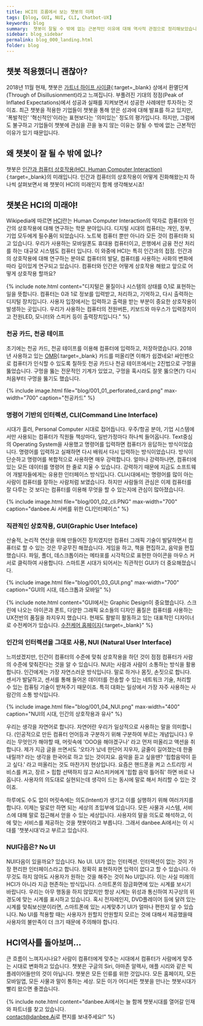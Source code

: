 ```yaml
---
title: HCI의 흐름에서 보는 챗봇의 미래
tags: [blog, GUI, NUI, CLI, Chatbot-UX]
keywords: blog
summary:  챗봇이 잘될 수 밖에 없는 근본적인 이유에 대해 역사적 관점으로 정리해보았습니다.
sidebar: blog_sidebar
permalink: blog_000_landing.html
folder: blog
---
```


## 챗봇 적용했더니 괜찮아?
2018년 11월 현재, 챗봇은 [가트너 하이프 사이클](https://ko.wikipedia.org/wiki/하이프_사이클){:target=_blank} 상에서 환멸단계(Through of Disillusionment)라고 느껴집니다. 부풀려진 기대의 정점(Peak of Inflated Expectations)에서 성공과 실패를 지켜보면서 성공한 사례에만 투자하는 것이죠. 최근 챗봇을 적용한 기업들이 챗봇을 통해 얻은 성과에 대해 발표를 하고 있지만, '폭발적인' '혁신적인'이라는 표현보다는 '의미있는' 정도의 평가입니다. 하지만, 그럼에도 불구하고 기업들이 챗봇에 관심을 끈을 놓지 않는 이유는 잘될 수 밖에 없는 근본적인 이유가 있기 때문입니다.



## 왜 챗봇이 잘 될 수 밖에 없나? 

챗봇은 [인간과 컴퓨터 상호작용(HCI, Human Computer Interaction)](https://ko.wikipedia.org/wiki/인간-컴퓨터_상호작용){:target=_blank}의 미래입니다.
인간과 컴퓨터의 상호작용이 어떻게 진화해왔는지 하나씩 살펴보면서 왜 챗봇이 HCI의 미래인지 함께 생각해보시죠!

## 챗봇은 HCI의 미래야!

Wikipedia에 따르면 [HCI](https://ko.wikipedia.org/wiki/인간-컴퓨터_상호작용)란는 Human Computer Interaction의 약자로 컴퓨터와 인간의 상호작용에 대해 연구하는 학문 분야입니다. 
디지털 시대의 컴퓨터는 개인, 정부, 기업 모두에게 필수품이 되었습니다. 노트북 컴퓨터 뿐만 아니라 모든 것이 컴퓨터화 되고 있습니다. 우리가 사용하는 모바일폰도 휴대용 컴퓨터이고, 은행에서 금융 전산 처리를 하는 대규모 시스템도 컴퓨터 입니다. 이 와중에 HCI는 특히 인간과의 접점. 인간과의 상호작용에 대해 연구하는 분야로 컴퓨터의 발달, 컴퓨터를 사용하는 사화의 변화에 따라 깊이있게 연구되고 있습니다. 
컴퓨터와 인간은 어떻게 상호작용 해왔고 앞으로 어떻게 상호작용 할까요?

{% include note.html content="디지털은 물질이나 시스템의 상태를 0,1로 표현하는 일을 뜻합니다. 컴퓨터는 0과 1로 정보를 입력받고, 처리하고, 기억하고, 다시 출력하는 디지털 장치입니다. 사용자 입장에서는 입력하고 출력을 받는 부분이 중요한 상호작용이 발생하는 곳입니다. 우리가 사용하는 컴퓨터의 전원버튼, 키보드와 마우스가 입력장치이고 전원LED, 모니터와 스피커 등이 출력장치입니다." %}

### 천공 카드, 천공 테이프

초기에는 천공 카드, 천공 테이프를 이용해 컴퓨터에 입력하고, 저장하였습니다. 2018년 사용하고 있는 [OMR](https://ko.wikipedia.org/wiki/광학_마크_인식){:target=_blank} 카드를 떠올리면 이해가 쉽겠네요! 싸인펜으로 컴퓨터가 인식할 수 있도록 칠하듯 천공 카드나 천공 테이프에서는 2진법으로 구멍을 뚫었습니다. 구멍을 뚫는 
전문적인 기계가 있었고, 구멍을 혹시라도 잘못 뚫으면(?) 다시 처음부터 구멍을 뚫기도 했습니다.

{% include image.html file="blog/001_01_perforated_card.png" max-width="700" caption="천공카드" %}

### 명령어 기반의 인터렉션, CLI(Command Line Interface)

시대가 흘러, Personal Computer 시대로 접어듭니다. 우주/항공 분야, 기업 시스템에서만 사용되는 컴퓨터가 직원들 책상마다, 일반가정마다 하나씩 들어옵니다. Text중심의 Operating System을 사용했고 명령어를 입력하면 컴퓨터가 응답하는 방식이었습니다. 명령어를 입력하고 실패하면 다시 배워서 다시 입력하는 방식이었습니다. 방식이 단순하고 명령어를 복합적으로 사용하면 매우 강력합니다. 얼마나 강력하나면, 컴퓨터에 있는 모든 데이터를 명령어 한 줄로 지울 수 있습니다. 강력하기 때문에 지금도 소프트웨어 개발자들에게는 유용한 인터페이스 방식입니다. CLI시대에서는 명령어를 많이 아는 사람이 컴퓨터를 잘하는 사람처럼 보였습니다. 하지만 사람들의 관심은 이제 컴퓨터를 잘 다루는 것 보다는 컴퓨터를 이용해 무엇을 할 수 있는지에 관심이 많아졌습니다.

{% include image.html file="blog/001_02_cli.PNG" max-width="700" caption="danbee.Ai 서버를 위한 CLI인터페이스" %}

### 직관적인 상호작용, GUI(Graphic User Inteface)

 산술적, 논리적 연산을 위해 만들어진 장치였지만 컴퓨터 그래픽 기술이 발달하면서 컴퓨터로 할 수 있는 것은 무궁무진 해졌습니다. 게임을 하고, 책을 편집하고, 음악을 편집했습니다. 파일, 폴더, 데스크톱이라는 메타포를 시각적으로 표현한 아이콘을 마우스 커서로 클릭하여 사용합니다. 스마트폰 시대가 되어서는 직관적인 GUI가 더 중요해졌습니다.

{% include image.html file="blog/001_03_GUI.png" max-width="700" caption="GUI의 시대, 데스크톱과 모바일" %}

{% include note.html content="GUI에서는 Graphic Design이 중요했습니다. 스크린에 나오는 아이콘과 폰트, 다양한 그래픽 요소들의 디자인 품질은 컴퓨터를 사용하는 UX전반의 품질을 좌지우지 했습니다. 현재도 활발히 활동하고 있는 대표적인 디자이너로 수전케어가 있습니다. [수전케어 홈페이지](http://kare.com/portfolio/){:target=_blank}" %}

### 인간의 인터렉션을 그대로 사용, NUI (Natural User Interface)

 느끼셨겠지만, 인간이 컴퓨터의 수준에 맞춰 상호작용을 하던 것이 점점 컴퓨터가 사람의 수준에 맞춰진다는 것을 알 수 있습니다. NUI는 사람과 사람이 소통하는 방식을 활용합니다. 인간에게는 가장 자연스러운 방식입니다. 말로 하거나 몸짓, 손짓으로 합니다. 센서가 발달하고, 센서를 통해 들어온 데이터를 전송할 수 있는 네트워크 기술, 처리할 수 있는 컴퓨팅 기술이 받쳐주기 때문이죠. 특히 대화는 일상에서 가장 자주 사용하는 사람간의 소통 방식입니다. 
 
 
 {% include image.html file="blog/001_04_NUI.png" max-width="400" caption="NUI의 시대, 인간의 상호작용과 유사" %}


 우리는 생각을 자연어로 합니다. 자연어란 우리가 일상적으로 사용하는 말을 의미합니다. (인공적으로 만든 컴퓨터 언어등과 구분하기 위해 구분하여 부르는 개념입니다.) 우리는 무엇인가 해야할 때, 머릿속에 'OOO을 해야겠구나' 라고 먼저 떠올리고 액션을 취합니다. 제가 지금 글을 쓰면서도 '오타가 났네 한단어 지우자, 글줄이 길어졌는데 한줄 내릴까? 라는 생각을 한국어로 하고 있는 것이지요. 음악을 듣고 싶을땐? '힙합음악이 듣고 싶다.' 라고 떠올리는 것도 마찬가지 현상입니다. 요즘은 핸드폰을 켜고 스트리밍 서비스를 켜고, 장르 > 힙합 선택하지 않고 AI스피커에게 '힙합 음악 틀어줘' 하면 바로 나옵니다. 사용자의 의도대로 실현되는데 생각이 드는 동시에 말로 해서 처리할 수 있는 것이죠.

 하루에도 수도 없이 머릿속에는 의도(Intent)가 생기고 이를 실행하기 위해 여러가지를 합니다. 이제는 말로만 하면 되는 세상의 초입부에 있습니다. 모든 사물과 시스템, 서비스에 대해 말로 접근해서 얻을 수 있는 세상입니다. 사용자의 말을 의도로 해석하고, 이에 맞는 서비스를 제공하는 것을 챗봇이라고 부릅니다. 그래서 danbee.Ai에서는 이 시대를 '챗봇시대'라고 부르고 있습니다. 

### NUI다음은? No UI

NUI다음이 있을까요? 있습니다. No UI. UI가 없는 인터렉션. 인터렉션이 없는 것이 가장 편리한 인터페이스라고 합니다. 정확히 표현하자면 입력이 없다고 할 수 있습니다. 아무것도 하지 않아도 사용자가 원하는 것을 해주는 것이 No UI입니다. 이는 사실 미래의 HCI가 아니라 지금 현존하는 방식입니다. 스마트폰의 잠금화면에 있는 시계를 보시기 바랍니다. 우리는 아무 행동을 하지 않았지만 항상 시계는 위성과 통신하여 지구상의 위경도에 맞는 시계를 표시하고 있습니다. 혹시 전자레인지, DVD플레이어 등에 달려 있는 시계를 맞춰보신분이라면, 스마트폰에 있는 시계맞추기 UI가 얼마나 편한지 알 수 있습니다. No UI를 적용할 때는 사용자가 원할지 안원할지 모르는 것에 대해서 제공했을때 사용자의 불만족이 더 크기 때문에 주의해야 합니다. 

## HCI역사를 돌아보며...

큰 흐름이 느껴지시나요? 사람이 컴퓨터에게 맞추는 시대에서 컴퓨터가 사람에게 맞추는 시대로 변화하고 있습니다. 
챗봇은 구글의 Siri, 아마존 알렉사, 애플 시리와 같은 빅플레이어들만의 것이 아닙니다. 챗봇은 모든 인류를 위한 것입니다.
모든 홈페이지, 모든 모바일앱, 모든 사물과 말이 통하는 세상. 모든 이가 어디서든 챗봇을 만나는 챗봇시대가 빨리 왔으면 좋겠습니다.


{% include note.html content="danbee.Ai에서는 늘 함께 챗봇시대를 열어갈 인재와 파트너를 찾고 있습니다. <br/> [contact@danbee.Ai](mailto:contact@danbee.ai)로 편지를 보내주세요!" %}




